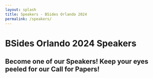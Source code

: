```yaml
---
layout: splash
title: Speakers - BSides Orlando 2024
permalink: /speakers/
---
```


# BSides Orlando 2024 Speakers
## Become one of our Speakers! Keep your eyes peeled for our Call for Papers!
[comment]: <> (<script type="text/javascript" src="https://sessionize.com/api/v2/9219d4nb/view/SpeakerWall"></script>)
